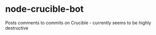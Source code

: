 node-crucible-bot
=================

Posts comments to commits on Crucible - currently seems to be highly destructive
